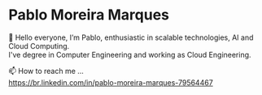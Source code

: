 # Pablo Moreira Marques

👋 Hello everyone, I’m Pablo, enthusiastic in scalable technologies, AI and Cloud Computing.\
I've degree in Computer Engineering and working as Cloud Engineering.

📫 How to reach me ...\
https://br.linkedin.com/in/pablo-moreira-marques-79564467
